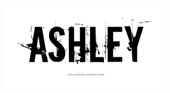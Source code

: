 
  <a href="https://github.com/VicRoesems">
    <img alt="GitHub Stats" src="https://github.com/brotherhoodashley/brotherhoodashley/raw/main/ashley.png" />
   </a>

